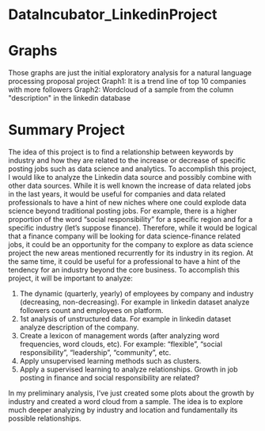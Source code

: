 # DataIncubator_LinkedinProject

# Graphs
Those graphs are just the initial exploratory analysis for a natural language processing proposal project
Graph1: It is a trend line of top 10 companies with more followers
Graph2: Wordcloud of a sample from the column "description" in the linkedin database



# Summary Project
The idea of this project is to find a relationship between keywords by industry and how they are related to the increase or decrease of specific posting jobs such as data science and analytics. To accomplish this project, I would like to analyze the Linkedin data source and possibly combine with other data sources. While it is well known the increase of data related jobs in the last years, it would be useful for companies and data related professionals to have a hint of new niches where one could explode data science beyond traditional posting jobs. For example, there is a higher proportion of the word “social responsibility” for a specific region and  for a specific industry (let’s suppose finance). Therefore, while it would be logical that a finance company will be looking for data science-finance related jobs, it could be an opportunity for the company to explore as data science project the new areas mentioned recurrently for its industry in its region. At the same time, it could be useful for a professional to have a hint of the tendency for an industry beyond the core business.
To accomplish this project, it will be important to analyze:
1)	The dynamic (quarterly, yearly) of employees by company and industry (decreasing, non-decreasing). For example in linkedin dataset analyze followers count and employees on platform.
2)	1st analysis of unstructured data. For example in linkedin dataset analyze description of the company.
3)	Create a lexicon of management words (after analyzing word frequencies, word clouds, etc). For example: “flexible”, “social responsibility”,  “leadership”, “community”, etc.  
4)	Apply unsupervised learning methods such as clusters.
5)	Apply a supervised learning to analyze relationships. Growth in job posting in finance and social responsibility are related? 

In my preliminary analysis, I’ve just created some plots about the growth by industry and created a word cloud from a sample. The idea is to explore much deeper analyzing by industry and location and fundamentally its possible relationships.
